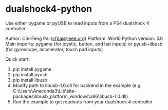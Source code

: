 # dualshock4-python
Use either pygame or pyUSB to read inputs from a PS4 dualshock 4 controller

Author: Chi-Feng Pai (cfpai@ieee.org)
Platform: Win10
Python version: 3.6
Main imports: pygame (for joystic, button, and hat inputs) or pyusb+libusb (for gyroscope, accelerator, touch pad inputs)

Quick start:
1. pip install pygame
2. pip install pyusb
3. pip install libusb
4. Modify path to libusb-1.0.dll for backend in the example (e.g. C:\Users\Anaconda3\Lib\site-packages\libusb\_platform\_windows\x86\libusb-1.0.dll)
5. Run the example to get readouts from your dualshock 4 controller
